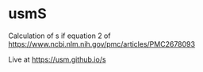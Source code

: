 # usmS
Calculation of s if equation 2 of https://www.ncbi.nlm.nih.gov/pmc/articles/PMC2678093

Live at  https://usm.github.io/s
